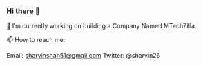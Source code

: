 ### Hi there 👋

🔭 I’m currently working on building a Company Named MTechZilla.

📫 How to reach me:
  
  Email: sharvinshah51@gmail.com
  Twitter: @sharvin26

<!--
**Sharvin26/Sharvin26** is a ✨ _special_ ✨ repository because its `README.md` (this file) appears on your GitHub profile.

Here are some ideas to get you started:

- 🔭 I’m currently working on ...
- 🌱 I’m currently learning ...
- 👯 I’m looking to collaborate on ...
- 🤔 I’m looking for help with ...
- 💬 Ask me about ...
- 📫 How to reach me: ...
- 😄 Pronouns: ...
- ⚡ Fun fact: ...
-->
